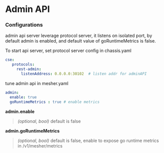 # Admin API

### Configurations

admin api server leverage protocol server, it listens on isolated port, by default admin is enabled, and default value of goRuntimeMetrics is false.

To start api server, set protocol server config in chassis.yaml
```yaml
cse:
   protocols:
     rest-admin:
       listenAddress: 0.0.0.0:30102  # listen addr for adminAPI
```

tune admin api in mesher.yaml
```yaml
admin: 
  enable: true
  goRuntimeMetrics : true # enable metrics
```


**admin.enable**
>*(optional, bool)* default is false

**admin.goRuntimeMetrics**
>*(optional, bool)* default is false, enable to expose go runtime metrics in /v1/mesher/metrics

